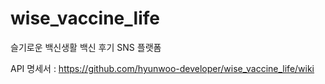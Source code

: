 # wise_vaccine_life
슬기로운 백신생활 백신 후기 SNS 플랫폼

API 명세서 : https://github.com/hyunwoo-developer/wise_vaccine_life/wiki

